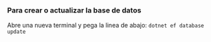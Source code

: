### Para crear o actualizar la base de datos
Abre una nueva terminal y pega la linea de abajo:
```dotnet ef database update```
